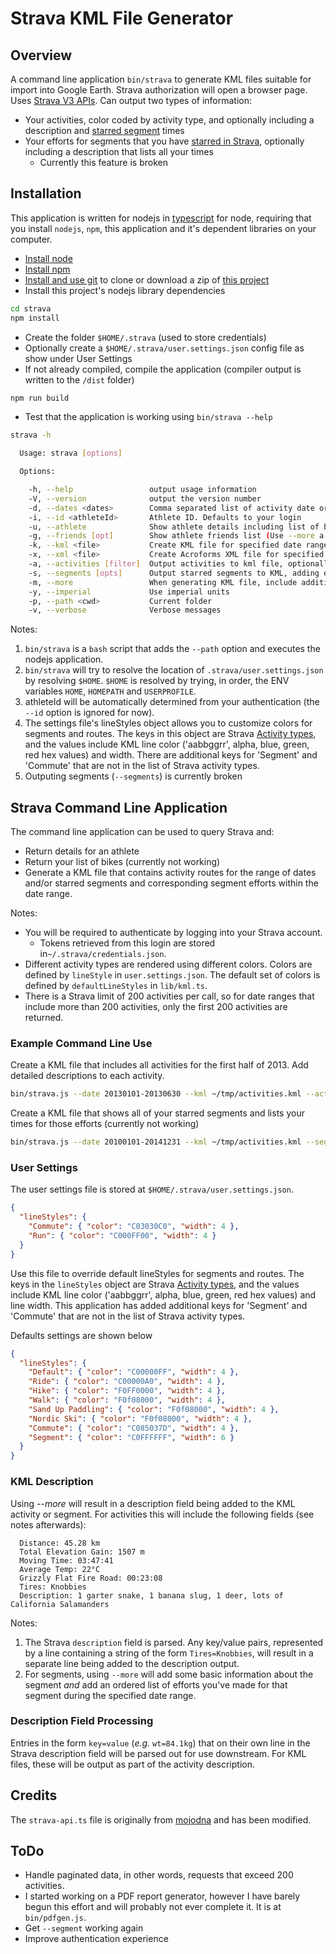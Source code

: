 # Strava KML File Generator

## Overview

A command line application `bin/strava` to generate KML files suitable for
import into Google Earth. Strava authorization will open a browser page. Uses
[Strava V3 APIs](https://developers.strava.com). Can output two types of
information:

- Your activities, color coded by activity type, and optionally including a
  description and [starred
  segment](<(http://blog.strava.com/keep-track-of-your-favorites-with-starred-segments-6260/)>)
  times
- Your efforts for segments that you have [starred in
  Strava](http://blog.strava.com/keep-track-of-your-favorites-with-starred-segments-6260/),
  optionally including a description that lists all your times
  - Currently this feature is broken

## Installation

This application is written for nodejs in [typescript](http://typescript.org) for node,
requiring that you install `nodejs`, `npm`, this application and it's dependent libraries
on your computer.

- [Install node](http://nodejs.org/download/)
- [Install npm](https://www.npmjs.com/get-npm)
- [Install and use git](http://git-scm.com/downloads) to clone or download a zip of [this project](https://github.com/jpravetz/strava)
- Install this project's nodejs library dependencies

```bash
cd strava
npm install
```

- Create the folder `$HOME/.strava` (used to store credentials)
- Optionally create a `$HOME/.strava/user.settings.json` config file as show under User Settings
- If not already compiled, compile the application (compiler output is written to the `/dist` folder)

```bash
npm run build
```

- Test that the application is working using `bin/strava --help`

```bash
strava -h

  Usage: strava [options]

  Options:

    -h, --help                 output usage information
    -V, --version              output the version number
    -d, --dates <dates>        Comma separated list of activity date or date ranges in format '20141231-20150105,20150107'. If the last entry in the list is a single date then everything from that date until today will be included.
    -i, --id <athleteId>       Athlete ID. Defaults to your login
    -u, --athlete              Show athlete details including list of bikes
    -g, --friends [opt]        Show athlete friends list (Use --more a complete summary, otherwise id and name are displayed)
    -k, --kml <file>           Create KML file for specified date range
    -x, --xml <file>           Create Acroforms XML file for specified date range, this is specific to a particular unpublished PDF form document
    -a, --activities [filter]  Output activities to kml file, optionally filtering by activity type (as defined by Strava, 'Ride', 'Hike', 'Walk', etc), plus 'commute' and 'nocommute')
    -s, --segments [opts]      Output starred segments to KML, adding efforts within date range to description if --more. Segments are grouped into folders by location unless opts is set to 'flat'.
    -m, --more                 When generating KML file, include additional detail info in KML description field
    -y, --imperial             Use imperial units
    -p, --path <cwd>           Current folder
    -v, --verbose              Verbose messages
```

Notes:

1. `bin/strava` is a `bash` script that adds the `--path` option and executes the nodejs application.
1. `bin/strava` will try to resolve the location of
   `.strava/user.settings.json` by resolving `$HOME`. `$HOME` is resolved by
   trying, in order, the ENV variables `HOME`, `HOMEPATH` and `USERPROFILE`.
1. athleteId will be automatically determined from your authentication (the `--id` option is ignored for now).
1. The settings file's lineStyles object allows you to customize colors for
   segments and routes. The keys in this object are Strava [Activity
   types](http://strava.github.io/api/v3/activities/), and the values include
   KML line color ('aabbggrr', alpha, blue, green, red hex values) and width.
   There are additional keys for 'Segment' and 'Commute' that are not in the
   list of Strava activity types.
1. Outputing segments (`--segments`) is currently broken

## Strava Command Line Application

The command line application can be used to query Strava and:

- Return details for an athlete
- Return your list of bikes (currently not working)
- Generate a KML file that contains activity routes for the range of dates
  and/or starred segments and corresponding segment efforts within the date
  range.

Notes:

- You will be required to authenticate by logging into your Strava account.
  - Tokens retrieved from this login are stored in`~/.strava/credentials.json`.
- Different activity types are rendered using different colors. Colors are
  defined by `lineStyle` in `user.settings.json`. The default set of colors is
  defined by `defaultLineStyles` in `lib/kml.ts`.
- There is a Strava limit of 200 activities per call, so for date ranges that
  include more than 200 activities, only the first 200 activities are returned.

### Example Command Line Use

Create a KML file that includes all activities for the first half of 2013. Add detailed descriptions to each activity.

```bash
bin/strava.js --date 20130101-20130630 --kml ~/tmp/activities.kml --activities --more
```

Create a KML file that shows all of your starred segments and lists your times for those efforts (currently not working)

```bash
bin/strava.js --date 20100101-20141231 --kml ~/tmp/activities.kml --segments --more
```

### User Settings

The user settings file is stored at `$HOME/.strava/user.settings.json`.

```json
{
  "lineStyles": {
    "Commute": { "color": "C03030C0", "width": 4 },
    "Run": { "color": "C000FF00", "width": 4 }
  }
}
```

Use this file to override default lineStyles for segments and routes. The keys
in the `lineStyles` object are Strava [Activity
types](http://strava.github.io/api/v3/activities/), and the values include KML
line color ('aabbggrr', alpha, blue, green, red hex values) and line width. This
application has added additional keys for 'Segment' and 'Commute' that are not
in the list of Strava activity types.

Defaults settings are shown below

```json
{
  "lineStyles": {
    "Default": { "color": "C00000FF", "width": 4 },
    "Ride": { "color": "C00000A0", "width": 4 },
    "Hike": { "color": "F0FF0000", "width": 4 },
    "Walk": { "color": "F0f08000", "width": 4 },
    "Sand Up Paddling": { "color": "F0f08000", "width": 4 },
    "Nordic Ski": { "color": "F0f08000", "width": 4 },
    "Commute": { "color": "C085037D", "width": 4 },
    "Segment": { "color": "C0FFFFFF", "width": 6 }
  }
}
```

### KML Description

Using _--more_ will result in a description field being added to the KML activity or segment.
For activities this will include the following fields (see notes afterwards):

```
  Distance: 45.28 km
  Total Elevation Gain: 1507 m
  Moving Time: 03:47:41
  Average Temp: 22°C
  Grizzly Flat Fire Road: 00:23:08
  Tires: Knobbies
  Description: 1 garter snake, 1 banana slug, 1 deer, lots of California Salamanders
```

Notes:

1. The Strava `description` field is parsed. Any key/value pairs, represented by
   a line containing a string of the form `Tires=Knobbies`, will result in a
   separate line being added to the description output.
2. For segments, using `--more` will add some basic information about the
   segment _and_ add an ordered list of efforts you've made for that segment
   during the specified date range.

### Description Field Processing

Entries in the form `key=value` (_e.g._ `wt=84.1kg`) that on their own line in
the Strava description field will be parsed out for use downstream. For KML files,
these will be output as part of the activity description.

## Credits

The `strava-api.ts` file is originally from [mojodna](https://github.com/mojodna/node-strav3/blob/master/index.js) and has
been modified.

## ToDo

- Handle paginated data, in other words, requests that exceed 200 activities.
- I started working on a PDF report generator, however I have barely begun this
  effort and will probably not ever complete it. It is at `bin/pdfgen.js`.
- Get `--segment` working again
- Improve authentication experience

